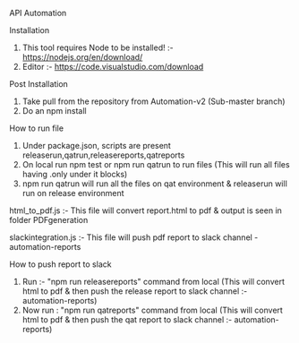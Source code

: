 
API Automation

Installation

1. This tool requires Node to be installed! :- https://nodejs.org/en/download/
2. Editor :- https://code.visualstudio.com/download

Post Installation

1. Take pull from the repository from Automation-v2 (Sub-master branch)
2. Do an npm install

How to run file

1. Under package.json, scripts are present releaserun,qatrun,releasereports,qatreports
2. On local run npm test or npm run qatrun to run files (This will run all files having .only under it blocks)
3. npm run qatrun will run all the files on qat environment & releaserun will run on release environment


html_to_pdf.js :- This file will convert report.html to pdf & output is seen in folder PDFgeneration

slackintegration.js :- This file will push pdf report to slack channel - automation-reports

How to push report to slack

1. Run :- "npm run releasereports" command from local (This will convert html to pdf & then push the release report to slack channel :- automation-reports)
2. Now run : "npm run qatreports" command from local (This will convert html to pdf & then push the qat report to slack channel :- automation-reports)